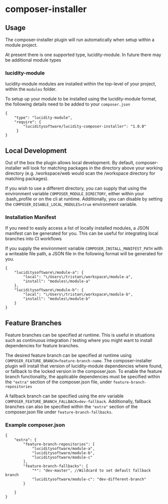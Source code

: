 # composer-installer

## Usage
The composer-installer plugin will run automatically when setup within a module project.

At present there is one supported type, lucidity-module. In future there may be additional module types 

### lucidity-module
lucidity-module modules are installed within the top-level of your project, within the `modules` folder. 

To setup up your module to be installed using the lucidity-module format, the following details need to be added to your `composer.json`

```
{
    "type": "lucidity-module",
    "require": {
        "luciditysoftware/lucidity-composer-installer": "1.0.0"
     }
}

```

## Local Development
Out of the box the plugin allows local development. By default, composer-installer will look for matching packages in the directory above your working directory (e.g. /workspace/web would scan the /workspace directory for matching packages).

If you wish to use a different directory, you can supply that using the environment variable `COMPOSER_MODULE_DIRECTORY`, either within your .bash_profile or on the cli at runtime. Additionally, you can disable by setting the `COMPOSER_DISABLE_LOCAL_MODULES=true` environment variable.


### Installation Manifest
If you need to easily access a list of locally installed modules, a JSON manifest can be generated for you. This can be useful for integrating local branches into CI workflows

If you supply the environment variable `COMPOSER_INSTALL_MANIFEST_PATH` with a writeable file path, a JSON file in the following format will be generated for you. 

```
{
    "luciditysoftware\/module-a": {
        "local": "\/Users\/tristan\/workspace\/module-a",
        "install": "modules\/module-a"
    },
    "luciditysoftware\/module-b": {
        "local": "\/Users\/tristan\/workspace\/module-b",
        "install": "modules\/module-b"
    }
}

```

## Feature Branches
Feature branches can be specified at runtime. This is useful in situations such as continuous integration / testing where you might want to install dependencies for feature branches. 

The desired feature branch can be specified at runtime using `COMPOSER_FEATURE_BRANCH=feature-branch-name`. The composer-installer plugin will install that version of lucidity-module dependencies where found, or fallback to the locked version in the composer.json.
To enable the feature branch functionality, the applicable dependencies must be specified within the `"extra"` section of the composer.json file, under `feature-branch-repositories`

A fallback branch can be specified using the env variable `COMPOSER_FEATURE_BRANCH_FALLBACK=dev-fallback`. Additionally, fallback branches can also be specified within the `"extra"` section of the composer.json file under `feature-branch-fallbacks`. 

### Example composer.json


```
{
    "extra": {
        "feature-branch-repositories": [
            "luciditysoftware/module-a",
            "luciditysoftware/module-b",
            "luciditysoftware/module-c"
        ],
        "feature-branch-fallbacks": {
            "*": "dev-master", //Wildcard to set default fallback branch
            "luciditysoftware/module-c": "dev-different-branch"
        }
      
    }
}

```

